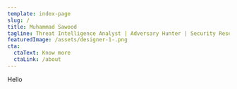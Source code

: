 ```yaml
---
template: index-page
slug: /
title: Muhammad Sawood
tagline: Threat Intelligence Analyst | Adversary Hunter | Security Researcher
featuredImage: /assets/designer-1-.png
cta:
  ctaText: Know more
  ctaLink: /about
---
```

Hello
